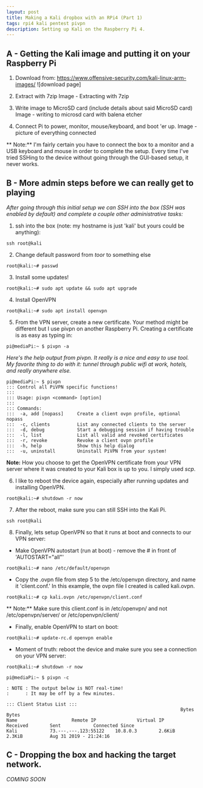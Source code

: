 ```yaml
---
layout: post
title: Making a Kali dropbox with an RPi4 (Part 1)
tags: rpi4 kali pentest pivpn
description: Setting up Kali on the Raspberry Pi 4.
---
```

## A - Getting the Kali image and putting it on your Raspberry Pi

1. Download from: https://www.offensive-security.com/kali-linux-arm-images/
![download page]

2. Extract with 7zip
Image - Extracting with 7zip

3. Write image to MicroSD card (include details about said MicroSD card)
Image - writing to microsd card with balena etcher

4. Connect Pi to power, monitor, mouse/keyboard, and boot 'er up.
Image - picture of everything connected

** Note:** I'm fairly certain you have to connect the box to a monitor and a USB keyboard and mouse in order to complete the setup. Every time I've tried SSHing to the device without going through the GUI-based setup, it never works.


## B - More admin steps before we can really get to playing

*After going through this initial setup we can SSH into the box (SSH was enabled by default) and complete a couple other administrative tasks:*

1. ssh into the box (note: my hostname is just 'kali' but yours could be anything):
```console
ssh root@kali
```

2. Change default password from *toor* to something else
```console
root@kali:~# passwd
```

3. Install some updates!
```console
root@kali:~# sudo apt update && sudo apt upgrade
```

4. Install OpenVPN
```console
root@kali:~# sudo apt install openvpn
```

5. From the VPN server, create a new certificate. Your method might be different but I use pivpn on another Raspberry Pi. Creating a certificate is as easy as typing in:
```console
pi@mediaPi:~ $ pivpn -a
```

*Here's the help output from pivpn. It really is a nice and easy to use tool. My favorite thing to do with it: tunnel through public wifi at work, hotels, and really anywhere else.*
```console
pi@mediaPi:~ $ pivpn
::: Control all PiVPN specific functions!
:::
::: Usage: pivpn <command> [option]
:::
::: Commands:
:::  -a, add [nopass]     Create a client ovpn profile, optional nopass
:::  -c, clients          List any connected clients to the server
:::  -d, debug            Start a debugging session if having trouble
:::  -l, list             List all valid and revoked certificates
:::  -r, revoke           Revoke a client ovpn profile
:::  -h, help             Show this help dialog
:::  -u, uninstall        Uninstall PiVPN from your system!
```

**Note:** How you choose to get the OpenVPN certificate from your VPN server where it was created to your Kali box is up to you. I simply used *scp*.

6. I like to reboot the device again, especially after running updates and installing OpenVPN.
```console
root@kali:~# shutdown -r now
```

7. After the reboot, make sure you can still SSH into the Kali Pi.
```console
ssh root@kali
```

8. Finally, lets setup OpenVPN so that it runs at boot and connects to our VPN server:
* Make OpenVPN autostart (run at boot) - remove the # in front of 'AUTOSTART="all"'
```console
root@kali:~# nano /etc/default/openvpn
```

* Copy the .ovpn file from step 5 to the /etc/openvpn directory, and name it 'client.conf.' In this example, the ovpn file I created is called kali.ovpn.
```console
root@kali:~# cp kali.ovpn /etc/openvpn/client.conf
```
** Note:** Make sure this client.conf is in /etc/openvpn/ and not /etc/openvpn/server/ or /etc/openvpn/client/

* Finally, enable OpenVPN to start on boot:
```console
root@kali:~# update-rc.d openvpn enable
```

* Moment of truth: reboot the device and make sure you see a connection on your VPN server:
```console
root@kali:~# shutdown -r now
```

```console
pi@mediaPi:~ $ pivpn -c

: NOTE : The output below is NOT real-time!
:      : It may be off by a few minutes.

::: Client Status List :::
                                                                Bytes           Bytes
Name                    Remote IP               Virtual IP      Received        Sent            Connected Since
Kali            73.---.---.123:55122    10.8.0.3        2.6KiB          2.3KiB          Aug 31 2019 - 21:24:16
```

## C - Dropping the box and hacking the target network.

*COMING SOON*
